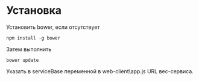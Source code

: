 # Установка

Установить bower, если отсутствует

```
npm install -g bower
```
Затем выполнить

```
bower update
```

Указать в serviceBase переменной в web-client\app.js URL вес-сервиса.
